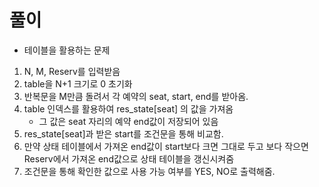 # 풀이

- 테이블을 활용하는 문제

1. N, M, Reserv를 입력받음
2. table을 N+1 크기로 0 초기화
3. 반복문을 M만큼 돌려서 각 예약의 seat, start, end를 받아옴.
4. table 인덱스를 활용하여 res_state[seat] 의 값을 가져옴
    - 그 값은 seat 자리의 예약 end값이 저장되어 있음
5. res_state[seat]과 받은 start를 조건문을 통해 비교함.
6. 만약 상태 테이블에서 가져온 end값이 start보다 크면 그대로 두고 보다 작으면 Reserv에서 가져온 end값으로 상태 테이블을 갱신시켜줌
7. 조건문을 통해 확인한 값으로 사용 가능 여부를 YES, NO로 출력해줌.